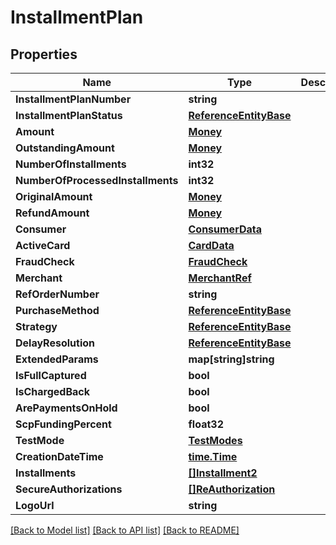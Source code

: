 # InstallmentPlan

## Properties

Name | Type | Description | Notes
------------ | ------------- | ------------- | -------------
**InstallmentPlanNumber** | **string** |  | [optional] 
**InstallmentPlanStatus** | [**ReferenceEntityBase**](ReferenceEntityBase.md) |  | [optional] 
**Amount** | [**Money**](Money.md) |  | [optional] 
**OutstandingAmount** | [**Money**](Money.md) |  | [optional] 
**NumberOfInstallments** | **int32** |  | 
**NumberOfProcessedInstallments** | **int32** |  | 
**OriginalAmount** | [**Money**](Money.md) |  | [optional] 
**RefundAmount** | [**Money**](Money.md) |  | [optional] 
**Consumer** | [**ConsumerData**](ConsumerData.md) |  | [optional] 
**ActiveCard** | [**CardData**](CardData.md) |  | [optional] 
**FraudCheck** | [**FraudCheck**](FraudCheck.md) |  | [optional] 
**Merchant** | [**MerchantRef**](MerchantRef.md) |  | [optional] 
**RefOrderNumber** | **string** |  | [optional] 
**PurchaseMethod** | [**ReferenceEntityBase**](ReferenceEntityBase.md) |  | [optional] 
**Strategy** | [**ReferenceEntityBase**](ReferenceEntityBase.md) |  | [optional] 
**DelayResolution** | [**ReferenceEntityBase**](ReferenceEntityBase.md) |  | [optional] 
**ExtendedParams** | **map[string]string** |  | [optional] 
**IsFullCaptured** | **bool** |  | 
**IsChargedBack** | **bool** |  | 
**ArePaymentsOnHold** | **bool** |  | 
**ScpFundingPercent** | **float32** |  | 
**TestMode** | [**TestModes**](TestModes.md) |  | 
**CreationDateTime** | [**time.Time**](time.Time.md) |  | 
**Installments** | [**[]Installment2**](Installment2.md) |  | [optional] 
**SecureAuthorizations** | [**[]ReAuthorization**](ReAuthorization.md) |  | [optional] 
**LogoUrl** | **string** |  | [optional] 

[[Back to Model list]](../README.md#documentation-for-models) [[Back to API list]](../README.md#documentation-for-api-endpoints) [[Back to README]](../README.md)



